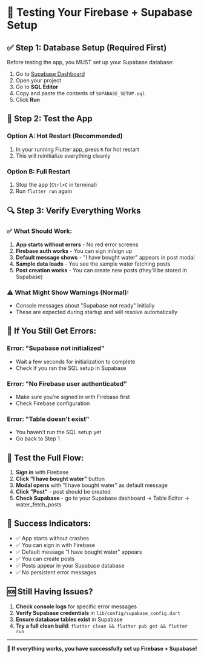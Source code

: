 # 🧪 **Testing Your Firebase + Supabase Setup**

## ✅ **Step 1: Database Setup (Required First)**

Before testing the app, you MUST set up your Supabase database:

1. Go to [Supabase Dashboard](https://app.supabase.com)
2. Open your project
3. Go to **SQL Editor**
4. Copy and paste the contents of `SUPABASE_SETUP.sql`
5. Click **Run**

## 🚀 **Step 2: Test the App**

### **Option A: Hot Restart (Recommended)**
1. In your running Flutter app, press `R` for hot restart
2. This will reinitialize everything cleanly

### **Option B: Full Restart**
1. Stop the app (`Ctrl+C` in terminal)
2. Run `flutter run` again

## 🔍 **Step 3: Verify Everything Works**

### **✅ What Should Work:**
1. **App starts without errors** - No red error screens
2. **Firebase auth works** - You can sign in/sign up
3. **Default message shows** - "I have bought water" appears in post modal
4. **Sample data loads** - You see the sample water fetching posts
5. **Post creation works** - You can create new posts (they'll be stored in Supabase)

### **⚠️ What Might Show Warnings (Normal):**
- Console messages about "Supabase not ready" initially
- These are expected during startup and will resolve automatically

## 🐛 **If You Still Get Errors:**

### **Error: "Supabase not initialized"**
- Wait a few seconds for initialization to complete
- Check if you ran the SQL setup in Supabase

### **Error: "No Firebase user authenticated"**
- Make sure you're signed in with Firebase first
- Check Firebase configuration

### **Error: "Table doesn't exist"**
- You haven't run the SQL setup yet
- Go back to Step 1

## 📱 **Test the Full Flow:**

1. **Sign in** with Firebase
2. **Click "I have bought water"** button
3. **Modal opens** with "I have bought water" as default message
4. **Click "Post"** - post should be created
5. **Check Supabase** - go to your Supabase dashboard → Table Editor → water_fetch_posts

## 🎯 **Success Indicators:**

- ✅ App starts without crashes
- ✅ You can sign in with Firebase
- ✅ Default message "I have bought water" appears
- ✅ You can create posts
- ✅ Posts appear in your Supabase database
- ✅ No persistent error messages

## 🆘 **Still Having Issues?**

1. **Check console logs** for specific error messages
2. **Verify Supabase credentials** in `lib/config/supabase_config.dart`
3. **Ensure database tables exist** in Supabase
4. **Try a full clean build**: `flutter clean && flutter pub get && flutter run`

---

**🎉 If everything works, you have successfully set up Firebase + Supabase!**
